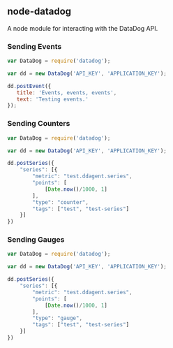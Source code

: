 ## node-datadog

A node module for interacting with the DataDog API.


### Sending Events

```js
var DataDog = require('datadog');

var dd = new DataDog('API_KEY', 'APPLICATION_KEY');

dd.postEvent({
   title: 'Events, events, events',
   text: 'Testing events.'
});
```


### Sending Counters

```js
var DataDog = require('datadog');

var dd = new DataDog('API_KEY', 'APPLICATION_KEY');

dd.postSeries({
    "series": [{
        "metric": "test.ddagent.series",
        "points": [
            [Date.now()/1000, 1]
        ],
        "type": "counter",
        "tags": ["test", "test-series"]
    }]
})
```

### Sending Gauges

```js
var DataDog = require('datadog');

var dd = new DataDog('API_KEY', 'APPLICATION_KEY');

dd.postSeries({
    "series": [{
        "metric": "test.ddagent.series",
        "points": [
            [Date.now()/1000, 1]
        ],
        "type": "gauge",
        "tags": ["test", "test-series"]
    }]
})
```
